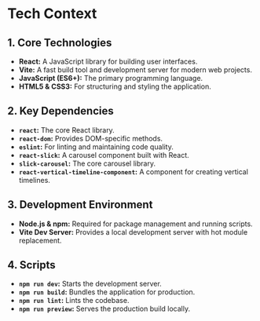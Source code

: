# Tech Context

## 1. Core Technologies

- **React:** A JavaScript library for building user interfaces.
- **Vite:** A fast build tool and development server for modern web projects.
- **JavaScript (ES6+):** The primary programming language.
- **HTML5 & CSS3:** For structuring and styling the application.

## 2. Key Dependencies

- **`react`:** The core React library.
- **`react-dom`:** Provides DOM-specific methods.
- **`eslint`:** For linting and maintaining code quality.
- **`react-slick`:** A carousel component built with React.
- **`slick-carousel`:** The core carousel library.
- **`react-vertical-timeline-component`:** A component for creating vertical timelines.

## 3. Development Environment

- **Node.js & npm:** Required for package management and running scripts.
- **Vite Dev Server:** Provides a local development server with hot module replacement.

## 4. Scripts

- **`npm run dev`:** Starts the development server.
- **`npm run build`:** Bundles the application for production.
- **`npm run lint`:** Lints the codebase.
- **`npm run preview`:** Serves the production build locally.
